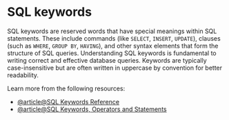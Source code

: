 # SQL keywords

SQL keywords are reserved words that have special meanings within SQL statements. These include commands (like `SELECT`, `INSERT`, `UPDATE`), clauses (such as `WHERE`, `GROUP BY`, `HAVING`), and other syntax elements that form the structure of SQL queries. Understanding SQL keywords is fundamental to writing correct and effective database queries. Keywords are typically case-insensitive but are often written in uppercase by convention for better readability.

Learn more from the following resources:

- [@article@SQL Keywords Reference](https://www.w3schools.com/sql/sql_ref_keywords.asp)
- [@article@SQL Keywords, Operators and Statements](https://blog.hubspot.com/website/sql-keywords-operators-statements)